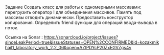 Задание
Создать класс для работы с одномерными массивами: перегрузить оператор ! для объединения массивов.
Память под массивы отводить динамически. Предоставить конструктор копирования. Определить friend функции для операций ввода-вывода в поток.


Ссылка на Sonar : https://sonarcloud.io/project/issues?sinceLeakPeriod=true&issueStatuses=OPEN%2CCONFIRMED&id=kozakmikhail1_laboratory_work_2.2_06&open=AZlPDYcP20ZxEGVZgs4v
